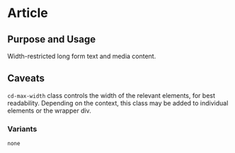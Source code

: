 # Article

## Purpose and Usage
Width-restricted long form text and media content.

## Caveats
`cd-max-width` class controls the width of the relevant elements, for best readability. 
Depending on the context, this class may be added to individual elements or the wrapper div.

### Variants

```
none

```
